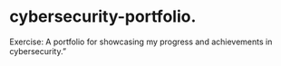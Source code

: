 # cybersecurity-portfolio.
Exercise: A portfolio for showcasing my progress and achievements in cybersecurity.”
